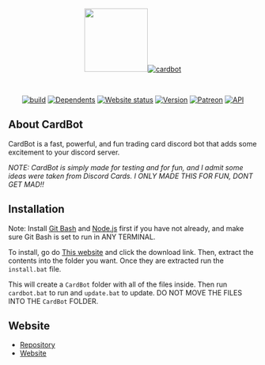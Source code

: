 <div align="center">
  <br />
  <p>
    <a href="https://card-bot.github.io"><img src="https://card-bot.github.io/assets/image.png" height="128" width="128"><img src="https://card-bot.github.io/assets/logo.png" alt="cardbot"></a>
  </p>
  <br />
  <p>
    <a href="https://travis-ci.org/ZippyMagician/CardBot"><img src="https://api.travis-ci.org/ZippyMagician/CardBot.svg?branch=master" alt="build" /></a>
    <a href="https://david-dm.org/ZippyMagician/CardBot"><img src="https://david-dm.org/ZippyMagician/CardBot.svg" alt="Dependents" /></a>
    <a href="https://card-bot.github.io"><img src="https://card-bot.github.io/api/assets/status.svg" alt="Website status" /></a>
    <a href="https://github.com/ZippyMagician/CardBot"><img src="https://img.shields.io/badge/version-1.3.0-blue.svg" alt="Version" /></a>
    <a href="https://card-bot.github.io/donate/"><img src="https://img.shields.io/badge/donate-patreon-red.svg" alt="Patreon" /></a>
    <a href="https://github.com/discordjs/discord.js"><img src="https://img.shields.io/badge/discord-js-blue.svg?logo=discord" alt="API" /></a>
  </p>
</div>

## About CardBot
CardBot is a fast, powerful, and fun trading card discord bot that adds some excitement to your discord server.

_NOTE: CardBot is simply made for testing and for fun, and I admit some ideas were taken from Discord Cards. I ONLY MADE THIS FOR FUN, DONT GET MAD!!_

## Installation
Note: Install [Git Bash](https://git-scm.com/download/win) and [Node.js](https://nodejs.org/en/) first if you have not already, and make sure Git Bash is set to run in ANY TERMINAL.

To install, go do [This website](https://card-bot.github.io/downloads/) and click the download link. Then, extract the contents into the folder you want. Once they are extracted run the `install.bat` file. 

This will create a `CardBot` folder with all of the files inside. Then run `cardbot.bat` to run and `update.bat` to update. 
DO NOT MOVE THE FILES INTO THE `CardBot` FOLDER.

## Website
* [Repository](https://github.com/Card-Bot/card-bot.github.io)
* [Website](https://card-bot.github.io)
